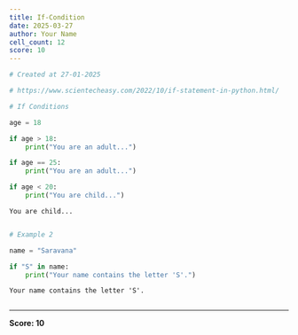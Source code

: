 ```yaml
---
title: If-Condition
date: 2025-03-27
author: Your Name
cell_count: 12
score: 10
---
```


```python
# Created at 27-01-2025
```


```python
# https://www.scientecheasy.com/2022/10/if-statement-in-python.html/
```


```python
# If Conditions
```


```python
age = 18
```


```python
if age > 18:
    print("You are an adult...")
```


```python
if age == 25:
    print("You are an adult...")
```


```python
if age < 20:
    print("You are child...")
```

    You are child...



```python

```


```python
# Example 2
```


```python
name = "Saravana"
```


```python
if "S" in name:
    print("Your name contains the letter 'S'.")
```

    Your name contains the letter 'S'.



```python

```


---
**Score: 10**
